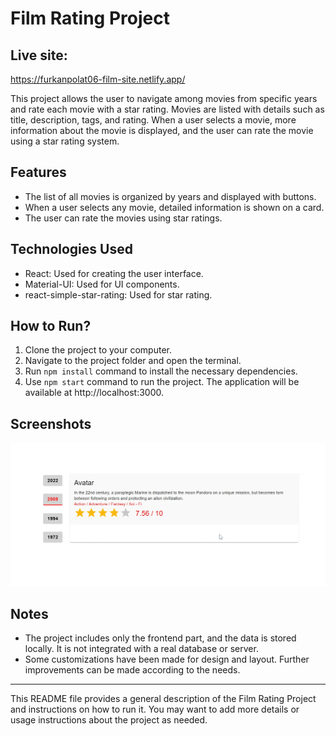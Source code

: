 # Film Rating Project

## Live site: 
https://furkanpolat06-film-site.netlify.app/

This project allows the user to navigate among movies from specific years and rate each movie with a star rating. Movies are listed with details such as title, description, tags, and rating. When a user selects a movie, more information about the movie is displayed, and the user can rate the movie using a star rating system.

## Features

- The list of all movies is organized by years and displayed with buttons.
- When a user selects any movie, detailed information is shown on a card.
- The user can rate the movies using star ratings.

## Technologies Used

- React: Used for creating the user interface.
- Material-UI: Used for UI components.
- react-simple-star-rating: Used for star rating.

## How to Run?

1. Clone the project to your computer.
2. Navigate to the project folder and open the terminal.
3. Run `npm install` command to install the necessary dependencies.
4. Use `npm start` command to run the project. The application will be available at http://localhost:3000.

## Screenshots

![Film Rating Project](film-info.gif)

## Notes

- The project includes only the frontend part, and the data is stored locally. It is not integrated with a real database or server.
- Some customizations have been made for design and layout. Further improvements can be made according to the needs.

---

This README file provides a general description of the Film Rating Project and instructions on how to run it. You may want to add more details or usage instructions about the project as needed.
